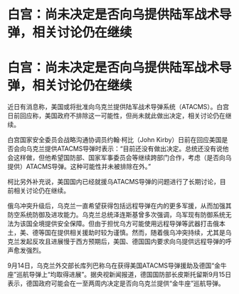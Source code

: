 # 白宫：尚未决定是否向乌提供陆军战术导弹，相关讨论仍在继续

# 白宫：尚未决定是否向乌提供陆军战术导弹，相关讨论仍在继续

近日有消息称，美国或将批准向乌克兰提供陆军战术导弹系统（ATACMS）。白宫日前回应称，美国政府不排除这一可能性，但尚未就此做出决定，相关讨论仍在继续。

白宫国家安全委员会战略沟通协调员约翰·柯比（John
Kirby）日前在回应美国是否会向乌克兰提供ATACMS导弹时表示：“目前还没有做出决定。总统还没有说他会这样做，但他希望国防部、国家军事委员会等继续跨部门合作，考虑（是否向乌提供）ATACMS导弹。这种可能性并未被排除在外。”

柯比另外补充说，美国国内已经就援乌ATACMS导弹的问题进行了长期讨论，目前相关讨论仍在继续。

俄乌冲突升级后，乌克兰一直希望获得包括远程导弹在内的更多军援，从而加强其防空系统防御及进攻能力。乌克兰总统泽连斯基曾多次强调，乌军现有防御系统无法为该国全境提供安全保障。但由于担忧乌方可能使用远程导弹等武器打击俄本土，美、德等国在提供相关援助时较为谨慎。然而，随着俄乌冲突持续，尤其是乌克兰发起反攻且进展慢于西方预期后，美国、德国国内要求向乌提供远程导弹的呼声愈发强烈。

9月14日，乌克兰外交部长库列巴称乌在获得美国ATACMS导弹援助及德国“金牛座”巡航导弹上“均取得进展”。据央视新闻报道，德国国防部长皮斯托留斯9月15日表示，德国政府可能会在一至两周内决定是否向乌克兰提供“金牛座”巡航导弹。

